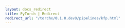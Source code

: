 ```yaml
---
layout: docs_redirect
title: PyTorch | Redirect
redirect_url: "/torchx/0.1.0.dev0/pipelines/kfp.html"
---
```

